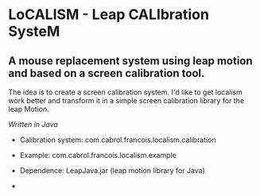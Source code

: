 LoCALISM - Leap CALIbration SysteM
==============

A mouse replacement system using leap motion and based on a screen calibration tool.
--------------

The idea is to create a screen calibration system. I'd like to get localism work better and transform it in a simple screen calibration library for the leap Motion.

*Written in Java*

  * Calibration system: com.cabrol.francois.localism.calibration
  * Example: com.cabrol.francois.localism.example
  * Dependence: LeapJava.jar (leap motion library for Java)


*